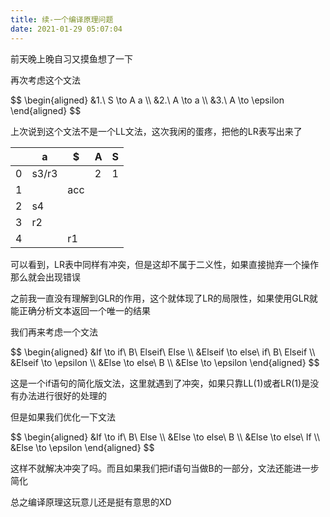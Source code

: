 ```yaml
---
title: 续-一个编译原理问题
date: 2021-01-29 05:07:04
---
```


前天晚上晚自习又摸鱼想了一下  

再次考虑这个文法  

<!-- more -->

<p>
$$ \begin{aligned}
&1.\ S \to A a \\
&2.\ A \to a \\
&3.\ A \to \epsilon
\end{aligned} $$
</p>

上次说到这个文法不是一个LL文法，这次我闲的蛋疼，把他的LR表写出来了  

|   | a | $ | A | S |
| - | - | - | - | - |
| 0 | s3/r3 |   | 2 | 1 |
| 1 |   | acc |   |   |
| 2 | s4 |   |   |   |
| 3 | r2 |   |   |   |
| 4 |   | r1 |   |   |

可以看到，LR表中同样有冲突，但是这却不属于二义性，如果直接抛弃一个操作那么就会出现错误  

之前我一直没有理解到GLR的作用，这个就体现了LR的局限性，如果使用GLR就能正确分析文本返回一个唯一的结果  

我们再来考虑一个文法  

<p>
$$ \begin{aligned}
&If \to if\ B\ Elseif\ Else \\
&Elseif \to else\ if\ B\ Elseif \\
&Elseif \to \epsilon \\
&Else \to else\ B \\
&Else \to \epsilon
\end{aligned} $$
</p>

这是一个if语句的简化版文法，这里就遇到了冲突，如果只靠LL(1)或者LR(1)是没有办法进行很好的处理的  

但是如果我们优化一下文法  

<p>
$$ \begin{aligned}
&If \to if\ B\ Else \\
&Else \to else\ B \\
&Else \to else\ If \\
&Else \to \epsilon
\end{aligned} $$
</p>

这样不就解决冲突了吗。而且如果我们把if语句当做B的一部分，文法还能进一步简化

总之编译原理这玩意儿还是挺有意思的XD  
